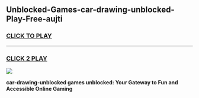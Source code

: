 
## Unblocked-Games-car-drawing-unblocked-Play-Free-aujti
<h3>
<a href="https://premium76.site?title=car-drawing-unblocked&ref=12A">CLICK TO PLAY</a></h3>
<hr>

<h3>
<a href="https://premium76.site?title=car-drawing-unblocked&ref=12A">CLICK 2 PLAY</a>
  
</h3>

<a href="https://premium76.site?title=car-drawing-unblocked&ref=12A"><img src="https://clearcache.store/games.png"></a>


**car-drawing-unblocked games unblocked: Your Gateway to Fun and Accessible Online Gaming**
